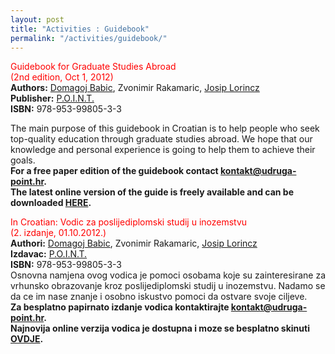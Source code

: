 ```yaml
---
layout: post
title: "Activities : Guidebook"
permalink: "/activities/guidebook/"
---
```

<span style="color:red">Guidebook for Graduate Studies Abroad <br />(2nd edition, Oct 1, 2012)</span>  
**Authors:** [Domagoj Babic](http://www.domagoj-babic.com/), Zvonimir Rakamaric, [Josip Lorincz](http://www.josip-lorincz.com/)  
**Publisher:** [P.O.I.N.T.]()  
**ISBN:** 978-953-99805-3-3  

The main purpose of this guidebook in Croatian is to help people who seek top-quality education through graduate studies abroad. We hope that our knowledge and personal experience is going to help them to achieve their goals.  
**For a free paper edition of the guidebook contact [kontakt@udruga-point.hr]().**  
**The latest online version of the guide is freely available and can be downloaded [HERE]().**

<span style="color:red">In Croatian: Vodic za poslijediplomski studij u inozemstvu
<br />(2. izdanje, 01.10.2012.)</span>  
**Authori:** [Domagoj Babic](http://www.domagoj-babic.com/), Zvonimir Rakamaric, [Josip Lorincz](http://www.josip-lorincz.com/)  
**Izdavac:** [P.O.I.N.T.]()  
**ISBN:** 978-953-99805-3-3  
Osnovna namjena ovog vodica je pomoci osobama koje su zainteresirane za vrhunsko obrazovanje kroz poslijediplomski studij u inozemstvu. Nadamo se da ce im nase znanje i osobno iskustvo pomoci da ostvare svoje ciljeve.  
**Za besplatno papirnato izdanje vodica kontaktirajte [kontakt@udruga-point.hr]().**  
**Najnovija online verzija vodica je dostupna i moze se besplatno skinuti [OVDJE]().**
